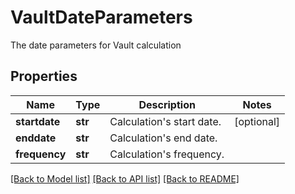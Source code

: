# VaultDateParameters

The date parameters for Vault calculation
## Properties
Name | Type | Description | Notes
------------ | ------------- | ------------- | -------------
**startdate** | **str** | Calculation&#39;s start date. | [optional] 
**enddate** | **str** | Calculation&#39;s end date. | 
**frequency** | **str** | Calculation&#39;s frequency. | 

[[Back to Model list]](../README.md#documentation-for-models) [[Back to API list]](../README.md#documentation-for-api-endpoints) [[Back to README]](../README.md)


